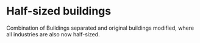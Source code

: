 # Half-sized buildings
Combination of Buildings separated and original buildings modified, where all industries are also now half-sized.